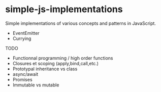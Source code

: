 # simple-js-implementations

Simple implementations of various concepts and patterns in JavaScript.

- EventEmitter
- Currying

TODO
- Functionnal programming / high order functions
- Closures et scoping (apply,bind,call,etc.)
- Prototypal inheritance vs class
- async/await
- Promises
- Immutable vs mutable
